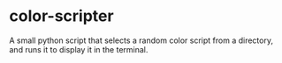 # color-scripter
A small python script that selects a random color script from a directory, and runs it to display it in the terminal.
